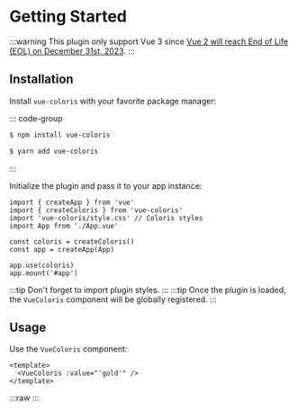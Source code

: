 # Getting Started

:::warning
This plugin only support Vue 3 since [Vue 2 will reach End of Life (EOL) on December 31st, 2023](https://v2.vuejs.org/lts/).
:::

## Installation

Install `vue-coloris` with your favorite package manager:

::: code-group
```sh [npm]
$ npm install vue-coloris
```
```sh [yarn]
$ yarn add vue-coloris
```
:::

Initialize the plugin and pass it to your app instance:

```js{2,3,6,9}
import { createApp } from 'vue'
import { createColoris } from 'vue-coloris'
import 'vue-coloris/style.css' // Coloris styles
import App from './App.vue'

const coloris = createColoris()
const app = createApp(App)

app.use(coloris)
app.mount('#app')
```

:::tip
Don't forget to import plugin styles.
:::
:::tip
Once the plugin is loaded, the `VueColoris` component will be globally registered.
:::

## Usage

Use the `VueColoris` component:

```vue
<template>
  <VueColoris :value="'gold'" />
</template>
```

:::raw
<ClientOnly>
  <VueColoris :value="'gold'" />
</ClientOnly>
:::
